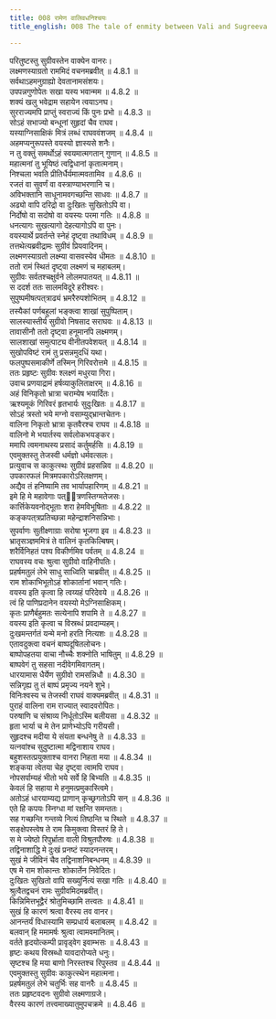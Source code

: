 ```yaml
---
title: 008 रामेण वालिवधनिश्चयः
title_english: 008 The tale of enmity between Vali and Sugreeva

---
```

<div class="audioEmbed"  caption="श्रीराम-हरिसीताराममूर्ति-घनपाठिभ्यां वचनम्" src="https://archive.org/download/Ramayana-recitation-Sriram-harisItArAmamUrti-Ghanapaati-v2/Kanda_4/Kanda_4_KSK-008-Ramasya_Valivadha_Nishachayyaha_0.mp3"></div>

  
परितुष्टस्तु सुग्रीवस्तेन वाक्येन वानरः।  
लक्ष्मणस्याग्रतो राममिदं वचनमब्रवीत् ॥ 4.8.1 ॥   
सर्वथाऽहमनुग्राह्यो देवतानामसंशयः।  
उपपन्नगुणोपेतः सखा यस्य भवान्मम ॥ 4.8.2 ॥   
शक्यं खलु भवेद्राम सहायेन त्वयाऽनघ।  
सुरराज्यमपि प्राप्तुं स्वराज्यं किं पुनः प्रभो ॥ 4.8.3 ॥   
सोऽहं सभाज्यो बन्धूनां सुहृदां चैव राघव।  
यस्याग्निसाक्षिकं मित्रं लब्धं राघववंशजम् ॥ 4.8.4 ॥   
अहमप्यनुरूपस्ते वयस्यो ज्ञास्यसे शनैः।  
न तु वक्तुं समर्थोऽहं स्वयमात्मगतान् गुणान् ॥ 4.8.5 ॥   
महात्मनां तु भूयिष्ठं त्वद्विधानां कृतात्मनाम्।  
निश्चला भवति प्रीतिर्धैर्यमात्मवतामिव ॥ 4.8.6 ॥   
रजतं वा सुवर्णं वा वस्त्राण्याभरणानि च।  
अविभक्तानि साधूनामवगच्छन्ति साधवः ॥ 4.8.7 ॥   
अढ्यो वापि दरिद्रो वा दुःखितः सुखितोऽपि वा।  
निर्दोषो वा सदोषो वा वयस्यः परमा गतिः ॥ 4.8.8 ॥   
धनत्यागः सुखत्यागो देहत्यागोऽपि वा पुनः।  
वयस्यार्थे प्रवर्तन्ते स्नेहं दृष्ट्वा तथाविधम् ॥ 4.8.9 ॥   
तत्तथेत्यब्रवीद्रामः सुग्रीवं प्रियवादिनम्।  
लक्ष्मणस्याग्रतो लक्ष्म्या वासवस्येव धीमतः ॥ 4.8.10 ॥   
ततो रामं स्थितं दृष्ट्वा लक्ष्मणं च महाबलम्।  
सुग्रीवः सर्वतश्चक्षुर्वने लोलमपातयत् ॥ 4.8.11 ॥   
स ददर्श ततः सालमविदूरे हरीश्वरः।  
सुपुष्पमीषत्पत्त्राढ्यं भ्रमरैरुपशोभितम् ॥ 4.8.12 ॥   
तस्यैकां पर्णबहुलां भङ्क्त्वा शाखां सुपुष्पिताम्।  
सालस्यास्तीर्य सुग्रीवो निषसाद सराघवः ॥ 4.8.13 ॥   
तावासीनौ ततो दृष्ट्वा हनूमानपि लक्ष्मणम्।  
सालशाखां समुत्पाट्य वीनीतपवेशयत् ॥ 4.8.14 ॥   
सुखोपविष्टं रामं तु प्रसन्नमुदधिं यथा।  
फलपुष्पसमाकीर्णे तस्मिन् गिरिवरोत्तमे ॥ 4.8.15 ॥   
ततः प्रहृष्टः सुग्रीवः श्लक्ष्णं मधुरया गिरा।  
उवाच प्रणयाद्रामं हर्षव्याकुलिताक्षरम् ॥ 4.8.16 ॥   
अहं विनिकृतो भ्रात्रा चराम्येष भयार्दितः।  
ऋश्यमूकं गिरिवरं हृतभार्यः सुदुःखितः ॥ 4.8.17 ॥   
सोऽहं त्रस्तो भये मग्नो वसाम्युद्भ्रान्तचेतनः।  
वालिना निकृतो भ्रात्रा कृतवैरश्च राघव ॥ 4.8.18 ॥   
वालिनो मे भयार्तस्य सर्वलोकभयङ्कर।  
ममापि त्वमनाथस्य प्रसादं कर्तुमर्हसि ॥ 4.8.19 ॥   
एवमुक्तस्तु तेजस्वी धर्मज्ञो धर्मवत्सलः।  
प्रत्युवाच स काकुत्स्थः सुग्रीवं प्रहसन्निव ॥ 4.8.20 ॥   
उपकारफलं मित्रमपकारोऽरिलक्षणम्।  
अद्यैव तं हनिष्यामि तव भार्यापहारिणम् ॥ 4.8.21 ॥   
इमे हि मे महावेगाः पत्ित्रणस्तिग्मतेजसः।  
कार्त्तिकेयवनोद्भूताः शरा हेमविभूषिताः ॥ 4.8.22 ॥   
कङ्कपत्त्रप्रतिच्छन्ना महेन्द्राशनिसन्निभाः।  
सुपर्वाणः सुतीक्ष्णाग्राः सरोषा भूजगा इव ॥ 4.8.23 ॥   
भ्रातृसञ्ज्ञममित्रं ते वालिनं कृतकिल्बिषम्।  
शरैर्विनिहतं पश्य विकीर्णमिव पर्वतम् ॥ 4.8.24 ॥   
राघवस्य वचः श्रुत्वा सुग्रीवो वाहिनीपतिः।  
प्रहर्षमतुलं लेभे साधु साध्विति चाब्रवीत् ॥ 4.8.25 ॥   
राम शोकाभिभूतोऽहं शोकार्तानां भवान् गतिः।  
वयस्य इति कृत्वा हि त्वय्यहं परिदेवये ॥ 4.8.26 ॥   
त्वं हि पाणिप्रदानेन वयस्यो मेऽग्निसाक्षिकम्।  
कृतः प्राणैर्बहुमतः सत्येनापि शपामि ते ॥ 4.8.27 ॥   
वयस्य इति कृत्वा च विस्रब्धं प्रवदाम्यहम्।  
दुःखमन्तर्गतं यन्मे मनो हरति नित्यशः ॥ 4.8.28 ॥   
एतावदुक्त्वा वचनं बाष्पदूषितलोचनः।  
बाष्पोपहतया वाचा नौच्चैः शक्नोति भाषितुम् ॥ 4.8.29 ॥   
बाष्पवेगं तु सहसा नदीवेगमिवागतम्।  
धारयामास धैर्येण सुग्रीवो रामसन्निधौ ॥ 4.8.30 ॥   
सन्निगृह्य तु तं बाष्पं प्रमृज्य नयने शुभे।  
विनिःश्वस्य च तेजस्वी राघवं वाक्यमब्रवीत् ॥ 4.8.31 ॥   
पुराहं वालिना राम राज्यात् स्वादवरोपितः।  
परुषाणि च संश्राव्य निर्धूतोऽस्मि बलीयसा ॥ 4.8.32 ॥   
हृता भार्या च मे तेन प्राणेभ्योऽपि गरीयसी।  
सुहृदश्च मदीया ये संयता बन्धनेषु ते ॥ 4.8.33 ॥   
यत्नवांश्च सुदुष्टात्मा मद्विनाशाय राघव।  
बहुशस्तत्प्रयुक्ताश्च वानरा निहता मया ॥ 4.8.34 ॥   
शङ्कया त्वेतया चेह दृष्ट्वा त्वामपि राघव।  
नोपसर्पाम्यहं भीतो भये सर्वे हि बिभ्यति ॥ 4.8.35 ॥   
केवलं हि सहाया मे हनुमत्प्रमुकास्त्विमे।  
अतोऽहं धारयाम्यद्य प्राणान् कृच्छ्रगतोऽपि सन् ॥ 4.8.36 ॥   
एते हि कपयः स्निग्धा मां रक्षन्ति समन्ततः।  
सह गच्छन्ति गन्तव्ये नित्यं तिष्ठन्ति च स्थिते ॥ 4.8.37 ॥   
सङ्क्षेपस्त्वेष ते राम किमुक्त्वा विस्तरं हि ते।  
स मे ज्येष्ठो रिपुर्भ्राता वाली विश्रुतपौरुषः ॥ 4.8.38 ॥   
तद्विनाशाद्धि मे दुःखं प्रनष्टं स्यादनन्तरम्।  
सुखं मे जीविनं चैव तद्विनाशनिबन्धनम् ॥ 4.8.39 ॥   
एष मे राम शोकान्तः शोकार्तेन निवेदितः।  
दुःखितः सुखितो वापि सख्युर्नित्यं सखा गतिः ॥ 4.8.40 ॥   
श्रुत्वैतद्वचनं रामः सुग्रीवमिदमब्रवीत्।  
किन्निमित्तभूद्वैरं श्रोतुमिच्छामि तत्त्वतः ॥ 4.8.41 ॥   
सुखं हि कारणं श्रत्वा वैरस्य तव वानर।  
आनन्तर्यं विधास्यामि सम्प्रधार्य बलाबलम् ॥ 4.8.42 ॥   
बलवान् हि ममामर्षः श्रुत्वा त्वामवमानितम्।  
वर्तते हृदयोत्कम्पी प्रावृड्वेग इवाम्भसः ॥ 4.8.43 ॥   
हृष्टः कथय विस्रब्धो यावदारोप्यते धनुः।  
सृष्टश्च हि मया बाणो निरस्तश्च रिपुस्तव ॥ 4.8.44 ॥   
एवमुक्तस्तु सुग्रीवः काकुत्स्थेन महात्मना।  
प्रहर्षमतुलं लेभे चतुर्भिः सह वानरैः ॥ 4.8.45 ॥   
ततः प्रहृष्टवदनः सुग्रीवो लक्ष्मणाग्रजे।  
वैरस्य कारणं तत्त्वमाख्यातुमुपचक्रमे ॥ 4.8.46 ॥   